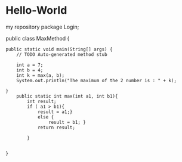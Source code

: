 # Hello-World
my repository
package Login;

public class MaxMethod {

	public static void main(String[] args) {
		// TODO Auto-generated method stub

		int a = 7;
		int b = 4;
		int k = max(a, b);
		System.out.println("The maximum of the 2 number is : " + k);
		
	}
		public static int max(int a1, int b1){
			int result;
			if ( a1 > b1){
				result = a1;}
				else {
					result = b1; } 
				return result;
				
			}
		
		
	}
